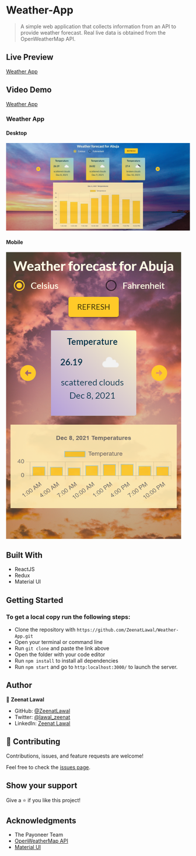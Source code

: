 # Weather-App
> A simple web application that collects information from an API to provide weather forecast. Real live data is obtained from the OpenWeatherMap API.

## Live Preview

[Weather App](https://weather-app-zee.netlify.app/)

## Video Demo

[Weather App](https://www.loom.com/share/dcc0e00a954a416aac70de2929a2f77d)

### Weather App
#### Desktop
![screenshot](./src/assets/desktop.png)

#### Mobile
![screenshot](./src/assets/mobile.png)

## Built With

- ReactJS
- Redux
- Material UI

## Getting Started

### To get a local copy run the following steps:

- Clone the repository with `https://github.com/ZeenatLawal/Weather-App.git`
- Open your terminal or command line
- Run `git clone` and paste the link above
- Open the folder with your code editor
- Run `npm install` to install all dependencies
- Run `npm start` and go to `http:localhost:3000/` to launch the server.

## Author

👤 **Zeenat Lawal**

- GitHub: [@ZeenatLawal](https://github.com/ZeenatLawal)
- Twitter: [@lawal_zeenat](https://twitter.com/lawal_zeenat)
- LinkedIn: [Zeenat Lawal](https://www.linkedin.com/in/zeenatlawal/)

## 🤝 Contributing

Contributions, issues, and feature requests are welcome!

Feel free to check the [issues page](https://github.com/ZeenatLawal/Weather-App/issues).

## Show your support

Give a ⭐️ if you like this project!

## Acknowledgments

- The Payoneer Team
- [OpenWeatherMap API](https://openweathermap.org/api)
- [Material UI](https://material-ui.com/)
